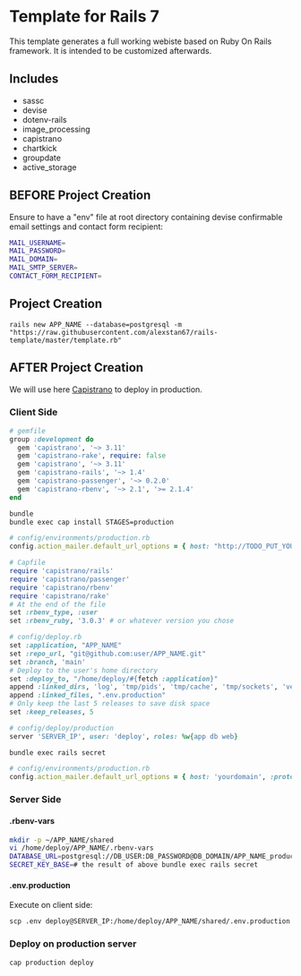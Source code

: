 # Template for Rails 7
This template generates a full working webiste based on Ruby On Rails framework. It is intended to be customized afterwards.

## Includes

- sassc
- devise
- dotenv-rails
- image_processing
- capistrano
- chartkick
- groupdate 
- active_storage

## BEFORE Project Creation

Ensure to have a "env" file at root directory containing devise confirmable email settings and contact form recipient:
````bash
MAIL_USERNAME=
MAIL_PASSWORD=
MAIL_DOMAIN=
MAIL_SMTP_SERVER=
CONTACT_FORM_RECIPIENT=
````

## Project Creation

`rails new APP_NAME --database=postgresql -m "https://raw.githubusercontent.com/alexstan67/rails-template/master/template.rb"`

## AFTER Project Creation
We will use here [Capistrano](https://github.com/capistrano/capistrano) to deploy in production.
### Client Side
````ruby
# gemfile
group :development do
  gem 'capistrano', '~> 3.11'
  gem 'capistrano-rake', require: false
  gem 'capistrano', '~> 3.11'
  gem 'capistrano-rails', '~> 1.4'
  gem 'capistrano-passenger', '~> 0.2.0'
  gem 'capistrano-rbenv', '~> 2.1', '>= 2.1.4'
end
````
````bash
bundle
bundle exec cap install STAGES=production
````
````ruby
# config/environments/production.rb
config.action_mailer.default_url_options = { host: "http://TODO_PUT_YOUR_DOMAIN_HERE", :protocol => "http" }
````
````ruby
# Capfile
require 'capistrano/rails'
require 'capistrano/passenger'
require 'capistrano/rbenv'
require 'capistrano/rake'
# At the end of the file
set :rbenv_type, :user
set :rbenv_ruby, '3.0.3' # or whatever version you chose
````
````ruby
# config/deploy.rb
set :application, "APP_NAME"
set :repo_url, "git@github.com:user/APP_NAME.git"
set :branch, 'main'
# Deploy to the user's home directory
set :deploy_to, "/home/deploy/#{fetch :application}"
append :linked_dirs, 'log', 'tmp/pids', 'tmp/cache', 'tmp/sockets', 'vendor/bundle', '.bundle', 'public/system', 'public/uploads'
append :linked_files, ".env.production"
# Only keep the last 5 releases to save disk space
set :keep_releases, 5
````
````ruby
# config/deploy/production
server 'SERVER_IP', user: 'deploy', roles: %w{app db web}
````

`bundle exec rails secret`

````ruby
# config/environments/production.rb
config.action_mailer.default_url_options = { host: 'yourdomain', :protocol => 'http' }
````
### Server Side
#### .rbenv-vars
````bash
mkdir -p ~/APP_NAME/shared
vi /home/deploy/APP_NAME/.rbenv-vars
DATABASE_URL=postgresql://DB_USER:DB_PASSWORD@DB_DOMAIN/APP_NAME_production
SECRET_KEY_BASE=# the result of above bundle exec rails secret
````
#### .env.production
Execute on client side:

`scp .env deploy@SERVER_IP:/home/deploy/APP_NAME/shared/.env.production`

### Deploy on production server
`cap production deploy`
